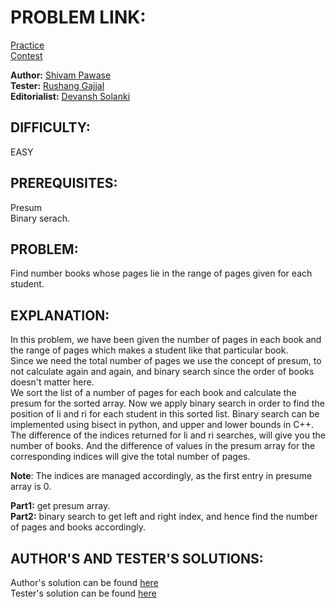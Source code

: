# PROBLEM LINK:
[Practice](https://www.codechef.com/problems/BOOK)  
[Contest](https://www.codechef.com/KJCS2018/problems/BOOK)

**Author:** [Shivam Pawase](https://www.codechef.com/users/shivam_1708)  
**Tester:** [Rushang Gajjal](https://www.codechef.com/users/rusherrg)  
**Editorialist:** [Devansh Solanki](https://www.codechef.com/users/devanshslnk)

## DIFFICULTY:
EASY  
## PREREQUISITES:  
Presum  
Binary serach.

## PROBLEM:
Find number books whose pages lie in the range of pages given for each student.

## EXPLANATION:
In this problem, we have been given the number of pages in each book and the range of pages which makes a student like that particular book.  
Since we need the total number of pages we use the concept of presum, to not calculate again and again, and binary search since the order of books doesn't matter here.  
We sort the list of a number of pages for each book and calculate the presum for the sorted array. Now we apply binary search in order to find the position of li and ri for each student in this sorted list. Binary search can be implemented using bisect in python, and upper and lower bounds in C++. The difference of the indices returned for li and ri searches, will give you the number of books. And the difference of values in the presum array for the corresponding indices will give the total number of pages.

**Note**: The indices are managed accordingly, as the first entry in presume array is 0.

**Part1:** get presum array.  
**Part2:** binary search to get left and right index, and hence find the number of pages and books accordingly.


## AUTHOR'S AND TESTER'S SOLUTIONS:  
Author's solution can be found [here](https://github.com/KJSCE-Codecell/Contests/blob/master/KJCS2018/Books/setter.cpp)  
Tester's solution can be found [here](https://github.com/KJSCE-Codecell/Contests/blob/master/KJCS2018/Books/tester.py)
